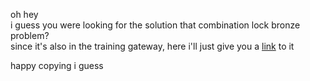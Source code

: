 oh hey  
i guess you were looking for the solution that combination lock bronze problem?  
since it's also in the training gateway, here i'll just give you a [link](../../../../section1/part4/combo/a_triple.py) to it  

happy copying i guess
